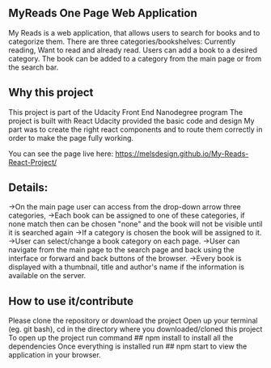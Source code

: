 ﻿## MyReads One Page Web Application
 
My Reads is a web application, that allows users to search for books and to categorize them. 
There are three categories/bookshelves: Currently reading, Want to read and already read. 
Users can add a book to a desired category.
The book can be added to a category from the main page or from the search bar.

## Why this project
This project is part of the Udacity Front End Nanodegree program 
The project is built with React
Udacity provided the basic code and design
My part was to create the right react components and to route them correctly in order to make the page fully working.

You can see the page live here: https://melsdesign.github.io/My-Reads-React-Project/

## Details:
->On the main page user can access from the drop-down arrow three categories, 
->Each book can be assigned to one of these categories, if none match then can be chosen "none" and the book will not be visible until it is searched again
->If a category is chosen the book will be assigned to it.
->User can select/change a book category on each page.
->User can navigate from the main page to the search page and back using the interface or forward and back buttons of the browser.
->Every book is displayed with a thumbnail, title and author's name if the information is available on the server.

## How to use it/contribute
Please clone the repository or download the project
Open up your terminal (eg. git bash), cd in the directory where you downloaded/cloned this project
To open up the project run command ## npm install to install all the dependencies 
Once everything is installed run ## npm start to view the application in your browser.
